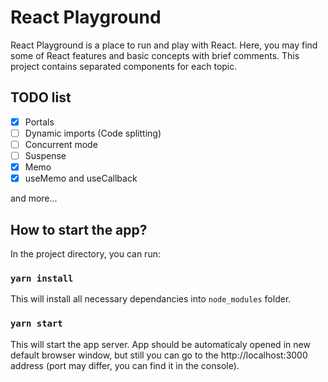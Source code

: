 # React Playground
React Playground is a place to run and play with React. Here, you may find some of React features and basic concepts with brief comments. This project contains separated components for each topic.

## TODO list

- [x] Portals
- [ ] Dynamic imports (Code splitting)
- [ ] Concurrent mode
- [ ] Suspense
- [x] Memo
- [x] useMemo and useCallback

and more...

## How to start the app?

In the project directory, you can run:

### `yarn install`

This will install all necessary dependancies into `node_modules` folder.

### `yarn start`

This will start the app server. App should be automaticaly opened in new default browser window, but still you can go to the http://localhost:3000 address (port may differ, you can find it in the console).